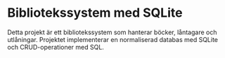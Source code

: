 # Bibliotekssystem med SQLite

Detta projekt är ett bibliotekssystem som hanterar böcker, låntagare och utlåningar. Projektet implementerar en normaliserad databas med SQLite och CRUD-operationer med SQL.
